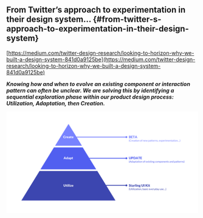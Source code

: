 ## From Twitter’s approach to experimentation in their design system… {#from-twitter-s-approach-to-experimentation-in-their-design-system}

[https://medium.com/twitter-design-research/looking-to-horizon-why-we-built-a-design-system-841d0a9125be](https://medium.com/twitter-design-research/looking-to-horizon-why-we-built-a-design-system-841d0a9125be)

_**Knowing how and when to evolve an existing component or interaction pattern can often be unclear. We are solving this by identifying a sequential exploration phase within our product design process: Utilization, Adaptation, then Creation.**_

![](/assets/utilize-adapt-create.png)

